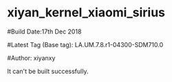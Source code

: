 # xiyan_kernel_xiaomi_sirius

#Build Date:17th Dec 2018

#Latest Tag (Base tag):  LA.UM.7.8.r1-04300-SDM710.0 

#Author: xiyanxy

It can't be built successfully.


